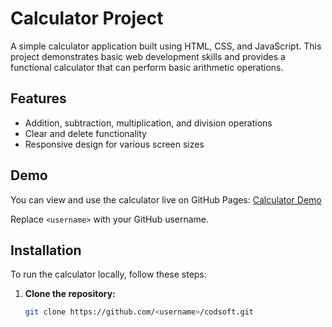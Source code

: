 # Calculator Project

A simple calculator application built using HTML, CSS, and JavaScript. This project demonstrates basic web development skills and provides a functional calculator that can perform basic arithmetic operations.

## Features

- Addition, subtraction, multiplication, and division operations
- Clear and delete functionality
- Responsive design for various screen sizes

## Demo

You can view and use the calculator live on GitHub Pages: [Calculator Demo](https://<username>.github.io/codsoft/)

Replace `<username>` with your GitHub username.

## Installation

To run the calculator locally, follow these steps:

1. **Clone the repository:**
   ```bash
   git clone https://github.com/<username>/codsoft.git
